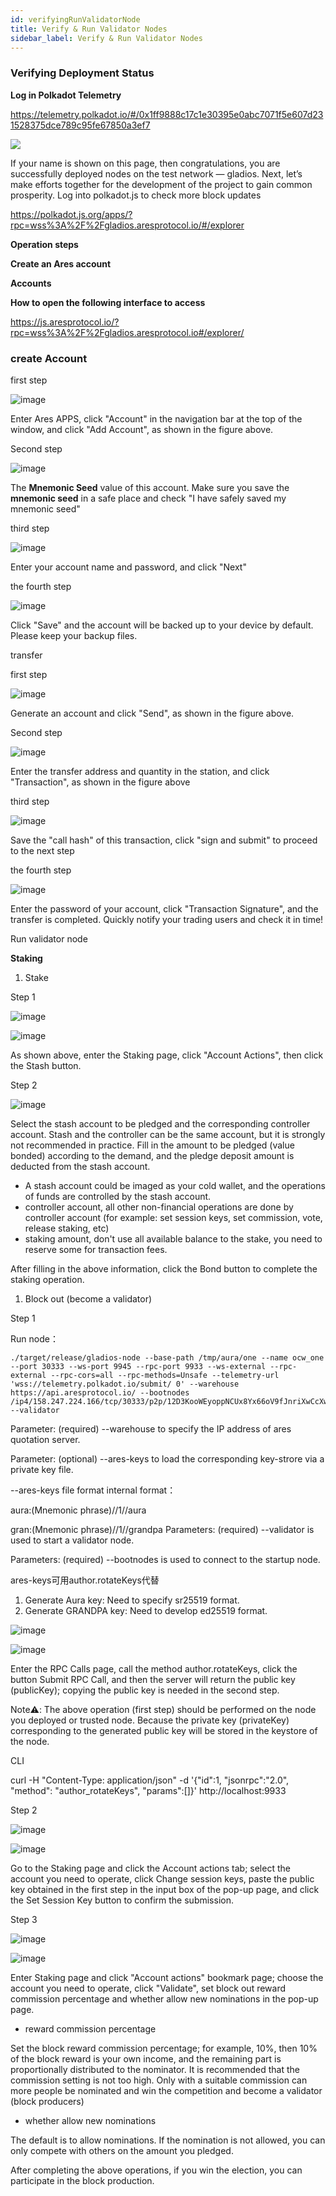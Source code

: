 ```yaml
---
id: verifyingRunValidatorNode
title: Verify & Run Validator Nodes
sidebar_label: Verify & Run Validator Nodes
---
```


### Verifying Deployment Status
**Log in Polkadot Telemetry**

https://telemetry.polkadot.io/#/0x1ff9888c17c1e30395e0abc7071f5e607d231528375dce789c95fe67850a3ef7

![](assets/build/95.png)

If your name is shown on this page, then congratulations, you are successfully deployed nodes on the test network — gladios. Next, let’s make efforts together for the development of the project to gain common prosperity.
Log into polkadot.js to check more block updates

https://polkadot.js.org/apps/?rpc=wss%3A%2F%2Fgladios.aresprotocol.io/#/explorer

**Operation steps**

**Create an Ares account**

**Accounts**

**How to open the following interface to access** 

[<u>https://js.aresprotocol.io/?rpc=wss%3A%2F%2Fgladios.aresprotocol.io#/explorer/</u>](https://js.aresprotocol.io/?rpc=wss%3A%2F%2Fgladios.aresprotocol.io#/explorer)

### create Account

first step

![image](https://github.com/aresprotocols/documentation/blob/master/assets/img/11.png?raw=true) 

Enter Ares APPS, click "Account" in the navigation bar at the top of the window, and click "Add Account", as shown in the figure above.

Second step

![image](https://github.com/aresprotocols/documentation/blob/master/assets/img/12.png?raw=true) 

The **Mnemonic Seed** value of this account. Make sure you save the **mnemonic seed** in a safe place and check "I have safely saved my mnemonic seed"

third step

![image](https://github.com/aresprotocols/documentation/blob/master/assets/img/14.png?raw=true) 

Enter your account name and password, and click "Next"

the fourth step

![image](https://github.com/aresprotocols/documentation/blob/master/assets/img/15.png?raw=true) 

Click "Save" and the account will be backed up to your device by default. Please keep your backup files.

transfer

first step

![image](https://github.com/aresprotocols/documentation/blob/master/assets/img/16.png?raw=true) 

Generate an account and click "Send", as shown in the figure above.

Second step

![image](https://github.com/aresprotocols/documentation/blob/master/assets/img/18.png?raw=true) 

Enter the transfer address and quantity in the station, and click "Transaction", as shown in the figure above

third step

![image](https://github.com/aresprotocols/documentation/blob/master/assets/img/19.png?raw=true) 

Save the "call hash" of this transaction, click "sign and submit" to proceed to the next step

the fourth step

![image](https://github.com/aresprotocols/documentation/blob/master/assets/img/21.png?raw=true) 

Enter the password of your account, click "Transaction Signature", and the transfer is completed. Quickly notify your trading users and check it in time!

Run validator node

**Staking**

1. Stake

Step 1

![image](https://github.com/aresprotocols/documentation/blob/master/assets/img/23.png?raw=true) 

![image](https://github.com/aresprotocols/documentation/blob/master/assets/img/24.png?raw=true) 

As shown above, enter the Staking page, click "Account Actions", then click the Stash button.

Step 2

![image](https://github.com/aresprotocols/documentation/blob/master/assets/img/25.png?raw=true) 

Select the stash account to be pledged and the corresponding controller account. Stash and the controller can be the same account, but it is strongly not recommended in practice. Fill in the amount to be pledged (value bonded) according to the demand, and the pledge deposit amount is deducted from the stash account.

* A stash account could be imaged as your cold wallet, and the operations of funds are controlled by the stash account.
* controller account, all other non-financial operations are done by controller account (for example: set session keys, set commission, vote, release staking, etc)
* staking amount, don't use all available balance to the stake, you need to reserve some for transaction fees.

After filling in the above information, click the Bond button to complete the staking operation.

1.  Block out (become a validator)

Step 1

Run node：

```
./target/release/gladios-node --base-path /tmp/aura/one --name ocw_one --port 30333 --ws-port 9945 --rpc-port 9933 --ws-external --rpc-external --rpc-cors=all --rpc-methods=Unsafe --telemetry-url 'wss://telemetry.polkadot.io/submit/ 0' --warehouse https://api.aresprotocol.io/ --bootnodes /ip4/158.247.224.166/tcp/30333/p2p/12D3KooWEyoppNCUx8Yx66oV9fJnriXwCcXwDDUA2kj6vnc6iDEp --validator
```

Parameter: (required) --warehouse to specify the IP address of ares quotation server.

Parameter: (optional) --ares-keys to load the corresponding key-strore via a private key file.

--ares-keys file format internal format：

aura:(Mnemonic phrase)//1//aura

gran:(Mnemonic phrase)//1//grandpa
Parameters: (required) --validator is used to start a validator node.

Parameters: (required) --bootnodes is used to connect to the startup node.

ares-keys可用author.rotateKeys代替

1.  Generate Aura key: Need to specify sr25519 format.
2.  Generate GRANDPA key: Need to develop ed25519 format.

![image](https://github.com/aresprotocols/documentation/blob/master/assets/img/26.png?raw=true) 

![image](https://github.com/aresprotocols/documentation/blob/master/assets/img/27.png?raw=true) 

Enter the RPC Calls page, call the method author.rotateKeys, click the button Submit RPC Call, and then the server will return the public key (publicKey); copying the public key is needed in the second step.

Note⚠️: The above operation (first step) should be performed on the node you deployed or trusted node. Because the private key (privateKey) corresponding to the generated public key will be stored in the keystore of the node.

CLI[<u>​</u>](https://wiki.polkadot.network/docs/maintain-guides-how-to-validate-polkadot#option-2-cli)

curl -H "Content-Type: application/json" -d '{"id":1, "jsonrpc":"2.0", "method": "author_rotateKeys", "params":[]}' http://localhost:9933

Step 2

![image](https://github.com/aresprotocols/documentation/blob/master/assets/img/28.png?raw=true) 

![image](https://github.com/aresprotocols/documentation/blob/master/assets/img/29.png?raw=true) 

Go to the Staking page and click the Account actions tab; select the account you need to operate, click Change session keys, paste the public key obtained in the first step in the input box of the pop-up page, and click the Set Session Key button to confirm the submission.

Step 3

![image](https://github.com/aresprotocols/documentation/blob/master/assets/img/30.png?raw=true) 

![image](https://github.com/aresprotocols/documentation/blob/master/assets/img/31.png?raw=true) 

Enter Staking page and click "Account actions" bookmark page; choose the account you need to operate, click "Validate",  set block out reward commission percentage and whether allow new nominations in the pop-up page.

* reward commission percentage

Set the block reward commission percentage; for example, 10%, then 10% of the block reward is your own income, and the remaining part is proportionally distributed to the nominator. It is recommended that the commission setting is not too high. Only with a suitable commission can more people be nominated and win the competition and become a validator (block producers)

* whether allow new nominations

The default is to allow nominations. If the nomination is not allowed, you can only compete with others on the amount you pledged.

After completing the above operations, if you win the election, you can participate in the block production.